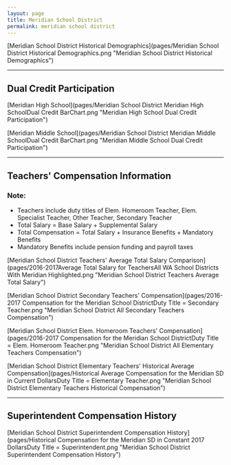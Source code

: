 ```yaml
---
layout: page
title: Meridian School District
permalink: meridian school district
---
```



[Meridian School District Historical Demographics](pages/Meridian School District Historical Demographics.png "Meridian School District Historical Demographics")

___

## Dual Credit Participation

[Meridian High School](pages/Meridian School District Meridian High SchoolDual Credit BarChart.png "Meridian High School Dual Credit Participation")

[Meridian Middle School](pages/Meridian School District Meridian Middle SchoolDual Credit BarChart.png "Meridian Middle School Dual Credit Participation")


___

## Teachers' Compensation Information
### Note:
- Teachers include duty titles of Elem. Homeroom Teacher, Elem. Specialist Teacher, Other Teacher, Secondary Teacher
- Total Salary = Base Salary + Supplemental Salary
- Total Compensation = Total Salary + Insurance Benefits + Mandatory Benefits
- Mandatory Benefits include pension funding and payroll taxes

[Meridian School District Teachers' Average Total Salary Comparison](pages/2016-2017Average Total Salary for TeachersAll WA School Districts With Meridian Highlighted.png "Meridian School District Teachers Average Total Salary")

[Meridian School District Secondary Teachers' Compensation](pages/2016-2017 Compensation for the Meridian School DistrictDuty Title = Secondary Teacher.png "Meridian School District All Secondary Teachers Compensation")

[Meridian School District Elem. Homeroom Teachers' Compensation](pages/2016-2017 Compensation for the Meridian School DistrictDuty Title = Elem. Homeroom Teacher.png "Meridian School District All Elementary Teachers Compensation")

[Meridian School District Elementary Teachers' Historical Average Compensation](pages/Historical Average Compensation for the Meridian SD in Current DollarsDuty Title = Elementary Teacher.png "Meridian School District Elementary Teachers Historical Compensation")


___

## Superintendent Compensation History

[Meridian School District Superintendent Compensation History](pages/Historical Compensation for the Meridian SD in Constant 2017 DollarsDuty Title = Superintendent.png "Meridian School District Superintendent Compensation History")

